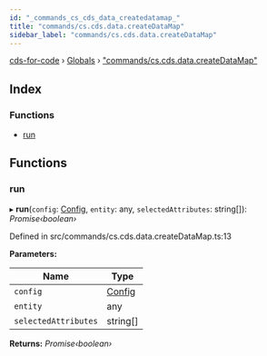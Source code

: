 ```yaml
---
id: "_commands_cs_cds_data_createdatamap_"
title: "commands/cs.cds.data.createDataMap"
sidebar_label: "commands/cs.cds.data.createDataMap"
---
```


[cds-for-code](../index.md) › [Globals](../globals.md) › ["commands/cs.cds.data.createDataMap"](_commands_cs_cds_data_createdatamap_.md)

## Index

### Functions

* [run](_commands_cs_cds_data_createdatamap_.md#run)

## Functions

###  run

▸ **run**(`config`: [Config](../interfaces/_api_cds_webapi_cdswebapi_.cdswebapi.config.md), `entity`: any, `selectedAttributes`: string[]): *Promise‹boolean›*

Defined in src/commands/cs.cds.data.createDataMap.ts:13

**Parameters:**

Name | Type |
------ | ------ |
`config` | [Config](../interfaces/_api_cds_webapi_cdswebapi_.cdswebapi.config.md) |
`entity` | any |
`selectedAttributes` | string[] |

**Returns:** *Promise‹boolean›*
